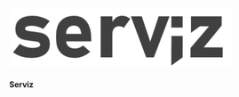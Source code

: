 <img src="https://github.com/blekerfeld/serviz/blob/master/library/staticimages/logo.png?raw=true" width="400">

#### Serviz